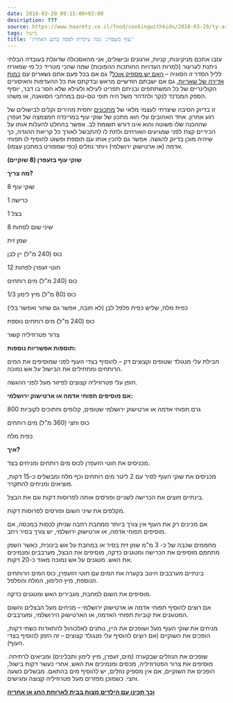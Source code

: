 ```yaml
---
date: 2018-03-29 09:15:00+03:00
description: ???
source: https://www.haaretz.co.il/food/cookingwithkids/2018-03-29/ty-article/0000017f-f8fc-d887-a7ff-f8fc62e50000
tags: בישול
title: 'עוף בזעפרן: מנה עיקרית לפסח ברגע האחרון'
---
```


עזבו אתכם מניקיונות, קניות, ארגונים ובישולים, אני מהאסכולה שדוגלת בעובדה הבלתי ניתנת לערעור (למרות העדויות החותכות ההפוכות) שמה שהכי מטריד כל מי שמארח לליל הסדר זו הסוגיה – [האם יש מספיק אוכל](/food/passover-recipes)? גם אם בכל פעם אתם נשארים עם [כמות אדירה של שאריות](/food/passover-recipes/2018-04-01/ty-article/.premium/0000017f-ea15-df5f-a17f-fbdf7d210000), גם אם ישבתם חודשיים מראש ובדקתם את כל ההעדפות והאיסורים הקולינריים של כל המשתתפים ובניתם תפריט לעילא ולעילא שלא חסר בו דבר, יוסיף הספק המנדנד לנקר ולהדהד משל היה תופי טם-טם במרחבי הסוואנה, או משהו. 

זו בדיוק הסיבה שיצרתי לעצמי מלאי של [מתכונים](/food/passover-recipes) יחסית מהירים וקלים לבישולים של רגע אחרון. אחד האהובים עלי הוא מתכון של שוקי עוף במרינדה חמצמצה של זעפרן שההכנה שלו פשוטה והוא אינו דורש תשומת לב. אפשר בהחלט להעלות אותו על הכיריים קצת לפני שמגיעים האורחים ולתת לו להתבשל לאורך כל קריאת ההגדה, כך שיהיה מוכן בדיוק להגשה. אפשר גם להכין אותו עם תוספת ופשוט להוסיף לו תפוחי אדמה (או ארטישוק ירושלמי) ויותר נוזלים (כפי שמפורט במתכון עצמו). 

**שוקי עוף בזעפרן (8 שוקיים)** 

**מה צריך?** 

8 שוקי עוף 

1 כרישה 

1 בצל 

8 שיני שום לפחות 

שמן זית 

כוס (240 מ"ל) יין לבן 

12 חוטי זעפרן לפחות 

כוס (240 מ"ל) מים רותחים 

1/3 כוס (80 מ"ל) מיץ לימון 

כפית מלח, שליש כפית פלפל לבן (לא חובה, אפשר גם שחור ואפשר בלי) 

כוס (240 מ"ל) מים רותחים נוספת 

צרור פטרוזיליה קשור 

**תוספות אפשריות נוספות:** 

חבילת עלי מנגולד שטופים וקצוצים דק – להוסיף בצדי העוף לפני שמוסיפים את המים הרותחים ומתחילים את הבישול על אש נמוכה. 

חופן עלי פטרוזיליה קצוצים לפיזור מעל לפני ההגשה. 

**אם מוסיפים תפוחי אדמה או ארטישוק ירושלמי:** 

800 גרם תפוחי אדמה או ארטישוק ירושלמי שטופים, קלופים וחתוכים לקוביות 

כוס וחצי (360 מ"ל) מים רותחים 

כפית מלח 

**איך?** 

מכניסים את חוטי הזעפרן לכוס מים רותחים ומניחים בצד. 

מכניסים את שוקי העוף לסיר עם 2 ליטר מים רותחים וכף מלח ומבשלים כ-15 דקות, מוציאים ומניחים להתקרר. 

בינתיים חוצים את הכרישה לשניים ופורסים אותה לפרוסות דקות וגם את הבצל. 

מקלפים את שיני השום ופורסים לפרוסות דקות. 

אם מכינים רק את העוף אין צורך ביותר ממחבת רחבה שניתן לכסות במכסה, אם מוסיפים תפוחי אדמה, או ארטישוק ירושלמי, יש צורך בסיר רחב. 

מחממים שכבה של כ- 3 מ"מ שמן זית בסיר או במחבת על אש בינונית, כאשר השמן מתחמם מוסיפים את הכרישה ומטגנים כדקה, מוסיפים את הבצל, מערבבים ומנמיכים את האש. מטגנים על אש נמוכה מאוד כ-20 דקות. 

בינתיים מערבבים היטב בקערה את המים עם חוטי הזעפרן, כוס המים הרותחים הנוספת, מיץ הלימון, המלח והפלפל. 

מוסיפים את השום למחבת, מגבירים האש ומטגנים כדקה. 

אם רוצים להוסיף תפוחי אדמה או ארטישוק ירושלמי – מניחים מעל הבצלים והשום המטוגנים את קוביות תפוחי האדמה, או הארטישוק הירושלמי, ומערבבים. 

מניחים את שוקי העוף מעל ושופכים את היין, נותנים לאלכוהול להתאדות כשתי דקות, הופכים את השוקיים (אם רוצים להוסיף עלי מנגולד קצוצים – זה הזמן להוסיף בצדי העוף). 

שופכים את הנוזלים שבקערה (מים, זעפרן, מיץ לימון ותבלינים) ומביאים לרתיחה. מוסיפים את צרור הפטרוזיליה, מכסים ומנמיכים את האש. אחרי כעשר דקות בישול, הופכים את השוקיים, אם אין מספיק נוזלים, יש להוסיף מים בהתאם. מבשלים כשעה וחצי. כשמוכן מפזרים מעל פטרוזיליה קצוצה ומגישים. 

**[וכך תכינו עם הילדים מצות בבית לארוחת החג או אחריה](https://www.haaretz.co.il/food/cookingwithkids/2017-04-06/ty-article/0000017f-f8f9-d2d5-a9ff-f8fd61680000)**